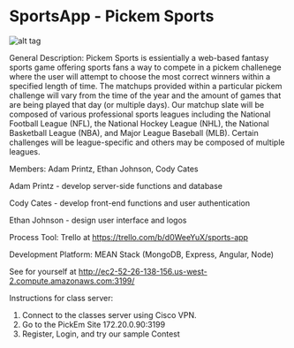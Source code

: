 # SportsApp - Pickem Sports

![alt tag](https://raw.githubusercontent.com/soft-eng-practicum/SportsApp/master/sportsApp/public/stylesheets/images/project%20logo.jpg?token=AP67JNn4pDQ0yltdxwaTKXEtOIq6alrjks5XIP9JwA%3D%3D)

General Description: Pickem Sports is essientially a web-based fantasy sports game offering sports fans a way to compete in a pickem challenege where the user will attempt to choose the most correct winners within a specified length of time. The matchups provided within a particular pickem challenge will vary from the time of the year and the amount of games that are being played that day (or multiple days). Our matchup slate will be composed of various professional sports leagues including the National Football League (NFL), the National Hockey League (NHL), the National Basketball League (NBA), and Major League Baseball (MLB). Certain challenges will be league-specific and others may be composed of multiple leagues. 

Members: Adam Printz, Ethan Johnson, Cody Cates

Adam Printz - develop server-side functions and database

Cody Cates - develop front-end functions and user authentication

Ethan Johnson - design user interface and logos

Process Tool: Trello at https://trello.com/b/d0WeeYuX/sports-app

Development Platform: MEAN Stack (MongoDB, Express, Angular, Node)

See for yourself at http://ec2-52-26-138-156.us-west-2.compute.amazonaws.com:3199/

Instructions for class server:
  1. Connect to the classes server using Cisco VPN.
  2. Go to the PickEm Site 172.20.0.90:3199
  3. Register, Login, and try our sample Contest

